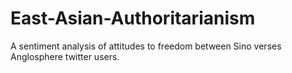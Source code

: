 # East-Asian-Authoritarianism
A sentiment analysis of attitudes to freedom between Sino verses Anglosphere twitter users.
